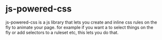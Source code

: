 # js-powered-css
js-powered-css is a js library that lets you create and inline css rules on the fly to animate your page. for example if you want a to select things on the fly or add selectors to a ruleset etc, this lets you do that. 
